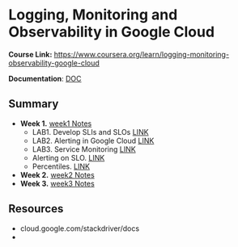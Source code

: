# Logging, Monitoring and Observability in Google Cloud

**Course Link:** https://www.coursera.org/learn/logging-monitoring-observability-google-cloud

**Documentation**: [DOC](./docs)

## Summary

- **Week 1.** [week1 Notes](./week1.md)
  - LAB1. Develop SLIs and SLOs [LINK](./LAB1_Develop_SLI_and_SLOs.md)
  - LAB2. Alerting in Google Cloud [LINK](./LAB2_Alerting_in_Google_Cloud.md)
  - LAB3. Service Monitoring [LINK](./LAB3_Service_Monitoring.md)
  - Alerting on SLO. [LINK](./Alerting_on_SLO.md)
  - Percentiles.  [LINK](./Percentiles.md)
- **Week 2.** [week2 Notes](./week2.md)
- **Week 3.** [week3 Notes](./week3.md)



## Resources

- cloud.google.com/stackdriver/docs
- 


